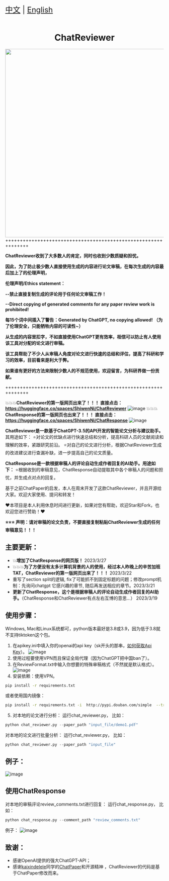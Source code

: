 
<div style="font-size: 1.5rem;">
  <a href="./README.md">中文</a> |
  <a href="./readme_en.md">English</a>
</div>
</br>
<h1 align="center">ChatReviewer</h1>
<div align="center">
  <a href="https://github.com/nishiwen1214/ChatReviewer">
    <img src="https://github.com/nishiwen1214/ChatReviewer/blob/main/images/chatreviewer.png" width="600">
  </a>
 </div>
++++++++++++++++++++++++++++++++++++++++++++++++++++++++++++++

**ChatReviewer收到了大多数人的肯定，同时也收到少数质疑和担忧。**

**因此，为了防止极少数人直接使用生成的内容进行论文审稿，在每次生成的内容最后加上了的伦理声明，**

**伦理声明/Ethics statement：**

**--禁止直接复制生成的评论用于任何论文审稿工作！**

**--Direct copying of generated comments for any paper review work is prohibited!**

**每15个词中间插入了警告：Generated by ChatGPT, no copying allowed! （为了伦理安全，只能牺牲内容的可读性~）**

**从生成的内容里扣字，不如直接使用ChatGPT更有效率，相信可以防止有人使用该工具对分配的论文进行审稿。**

**该工具帮助了不少人从审稿人角度对论文进行快速的总结和评估，提高了科研和学习的效率，目前看来是利大于弊。**

**如果谁有更好的方法来限制少数人的不规范使用，欢迎留言，为科研界做一份贡献。**

++++++++++++++++++++++++++++++++++++++++++++++++++++++++++++++

💥💥💥**ChatReviewer的第一版网页出来了！！！ 直接点击：https://huggingface.co/spaces/ShiwenNi/ChatReviewer**
![image](https://user-images.githubusercontent.com/56249874/236391740-e3c0c142-db5f-436b-b8ab-86502c7b0428.png)
💥💥💥**ChatResponse的第一版网页也出来了！！！ 直接点击：https://huggingface.co/spaces/ShiwenNi/ChatResponse**
![image](https://user-images.githubusercontent.com/56249874/227842231-21c5e7b5-fbe6-46d7-b7d3-45b24fec0765.png)

<strong>ChatReviewer是一款基于ChatGPT-3.5的API开发的智能论文分析与建议助手。</strong>其用途如下：
⭐️对论文的优缺点进行快速总结和分析，提高科研人员的文献阅读和理解的效率，紧跟研究前沿。
⭐️对自己的论文进行分析，根据ChatReviewer生成的改进建议进行查漏补缺，进一步提高自己的论文质量。

**ChatResponse是一款根据审稿人的评论自动生成作者回复的AI助手。用途如下：**
⭐️根据收到的审稿意见，ChatResponse自动提取其中各个审稿人的问题和担忧，并生成点对点的回复。

基于之前ChatPaper的启发，本人在周末开发了这款ChatReviewer，并且开源给大家。欢迎大家使用、提问和转发！

♥本项目是本人利用休息时间进行更新，如果对您有帮助，欢迎Star和Fork，也欢迎您进行赞助！♥

**⭐️⭐️⭐️ 声明：请对审稿的论文负责，不要直接复制粘贴ChatReviewer生成的任何审稿意见！！！**

## 主要更新：
- 💥**增加了ChatResponse的网页版！** 2023/3/27
- 💥💥💥**为了方便没有太多计算机背景的人的使用，经过本人昨晚上的辛苦加班TAT，ChatReviewer的第一版网页出来了！！！**  2023/3/22
- 重写了section split的逻辑, fix了可能抓不到固定标题的问题；修改prompt机制：先询问chatgpt 它感兴趣的章节, 随后再发送相应的章节。2023/3/21
- **更新了ChatResponse，这个是根据审稿人的评论自动生成作者回复的AI助手。**（ChatResponse和ChatReviewer有点左右互博的意思...） 2023/3/19


## 使用步骤：
Windows, Mac和Linux系统都可，python版本最好是3.8或3.9，因为低于3.8就不支持tiktoken这个包。
1. 在apikey.ini中填入你的openai的api key（sk开头的那串，[如何获取Api Key](https://chatgpt.cn.obiscr.com/blog/posts/2023/How-to-get-api-key/)）。
![image](https://user-images.githubusercontent.com/56249874/226109398-42671901-280f-481f-b56d-dc169823428b.png)
2. 使用过程要使用VPN而且保证全局代理（因为ChatGPT把中国ban了）。
3. 在ReviewFormat.txt中输入你想要的特殊审稿格式（不然就是默认格式）。
![image](https://user-images.githubusercontent.com/56249874/226108813-dc44924f-5528-4644-aed2-475d23ccdd84.png)
4. 安装依赖：使用VPN。
``` bash
pip install -r requirements.txt
```
或者使用国内镜像：
```bash
pip install -r requirements.txt -i  http://pypi.douban.com/simple  --trusted-host pypi.douban.com
```
5. 对本地的论文进行分析： 运行chat_reviewer.py， 比如：
```python
python chat_reviewer.py --paper_path "input_file/demo1.pdf"
```
对本地的论文进行批量分析： 运行chat_reviewer.py， 比如：
```python
python chat_reviewer.py --paper_path "input_file"
```
## 例子：
![image](https://user-images.githubusercontent.com/56249874/226351967-ef0e6f61-457a-4a77-b78f-84bde47ac38c.png)

## 使用ChatResponse
对本地的审稿评论review_comments.txt进行回复： 运行chat_response.py， 比如：
```python
python chat_response.py --comment_path "review_comments.txt"
```
例子：
![image](https://user-images.githubusercontent.com/56249874/226114965-9a2b91e5-3766-42e8-b17f-05d9abb2191b.png)

## 致谢：
- 感谢OpenAI提供的强大ChatGPT-API；
- 感谢[kaixindelele](https://github.com/kaixindelele)同学的[ChatPaper](https://github.com/kaixindelele/ChatPaper)和开源精神 ，ChatReviewer的代码是基于ChatPaper修改而来。



